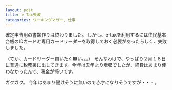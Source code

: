 ```yaml
---
layout: post
title: e-Tax失敗
categories: ワーキングマザー, 仕事
---
```


確定申告用の書類作りは終わりました。
しかし、e-taxを利用するには住民基本台帳のIDカードと専用カードリーダーを取得しておく必要があったらしく、失敗しました。

（てか、カードリーダー買いたく無い。。。）
そんなわけで、やっぱり２月１８日に普通に税務署に出してきます。今年は去年より増収でしたが、経費はあまり使わなかったんで、税金が怖いです。

ガクガク。
今年はあまり働けそうに無いので赤字になりそうですが・・・。

